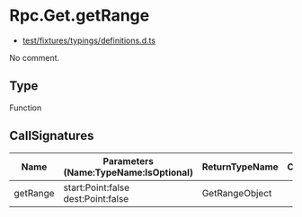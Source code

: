 # Rpc.Get.getRange

* [test/fixtures/typings/definitions.d.ts](/test/fixtures/typings/definitions.d.ts#L73)

No comment.

## Type

Function

## CallSignatures

Name|Parameters (Name:TypeName:IsOptional)|ReturnTypeName|Comment
---|---|---|---
getRange|start:Point:false dest:Point:false |GetRangeObject|
